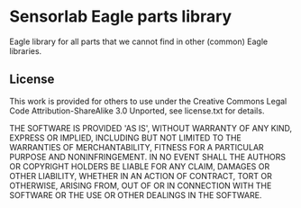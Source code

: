 # Sensorlab Eagle parts library

Eagle library for all parts that we cannot find in other (common) Eagle
libraries.

## License

This work is provided for others to use under the Creative Commons Legal 
Code Attribution-ShareAlike 3.0 Unported, see license.txt for details.

THE SOFTWARE IS PROVIDED 'AS IS', WITHOUT WARRANTY OF ANY KIND,
EXPRESS OR IMPLIED, INCLUDING BUT NOT LIMITED TO THE WARRANTIES OF
MERCHANTABILITY, FITNESS FOR A PARTICULAR PURPOSE AND NONINFRINGEMENT.
IN NO EVENT SHALL THE AUTHORS OR COPYRIGHT HOLDERS BE LIABLE FOR ANY
CLAIM, DAMAGES OR OTHER LIABILITY, WHETHER IN AN ACTION OF CONTRACT,
TORT OR OTHERWISE, ARISING FROM, OUT OF OR IN CONNECTION WITH THE
SOFTWARE OR THE USE OR OTHER DEALINGS IN THE SOFTWARE.
